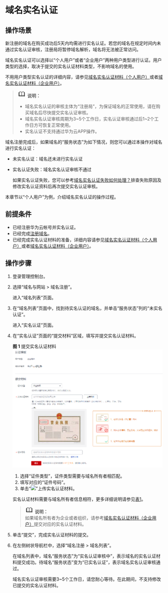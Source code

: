 # 域名实名认证<a name="domain_ug_320004"></a>

## 操作场景<a name="zh-cn_topic_0193892080_section12791728139"></a>

新注册的域名在购买成功后5天内均需进行实名认证。若您的域名在规定时间内未通过实名认证审核，注册局将暂停域名解析，域名将无法被正常访问。

域名实名认证可以选择以“个人用户”或者“企业用户”两种用户类型进行认证。用户类型的选择，取决于提交的实名认证材料类型，不影响域名的使用。

不用用户类型实名认证的详细内容，请参见[域名实名认证材料（个人用户）](域名实名认证材料（个人用户）.md)或者[域名实名认证材料（企业用户）](域名实名认证材料（企业用户）.md)。

>![](public_sys-resources/icon-note.gif) **说明：**   
>-   域名实名认证的审核主体为“注册局”，为保证域名的正常使用，请在购买域名后尽快提交实名认证审核。  
>-   域名实名认证审核周期为3\~5个工作日，实名认证审核通过后1\~2个工作日方可恢复正常使用。  
>-   实名认证不支持通过华为云APP操作。  

域名注册完成后，如果域名的“服务状态”为如下情况，则您可以通过本操作对域名进行实名认证：

-   未实名认证：域名还未进行实名认证
-   实名认证失败：域名实名认证审核不通过

    如果实名认证失败，您可以参考[域名实名认证失败如何处理？](https://support.huaweicloud.com/domain_faq/domain_faq_0001.html)排查失败原因及修改实名认证资料后再次提交实名认证审核。


本章节以“个人用户”为例，介绍域名实名认证的操作过程。

## 前提条件<a name="zh-cn_topic_0193892080_section728492932711"></a>

-   已经注册华为云帐号并实名认证。
-   已经完成[注册域名](注册域名.md)。
-   已经完成实名认证材料的准备，详细内容请参见[域名实名认证材料（个人用户）](域名实名认证材料（个人用户）.md)或者[域名实名认证材料（企业用户）](域名实名认证材料（企业用户）.md)。

## 操作步骤<a name="zh-cn_topic_0193892080_section1275283411143"></a>

1.  登录管理控制台。
2.  选择“域名与网站 \> 域名注册”。

    进入“域名列表”页面。

3.  在“域名列表”页面中，找到待实名认证的域名，并单击“服务状态”列的“未实名认证”。

    进入“实名认证”页面。

4.  在“实名认证”页面的“提交材料”区域，填写并提交实名认证材料。

    **图 1**  提交实名认证材料<a name="zh-cn_topic_0193892080_fig193822052161"></a>  
    ![](figures/提交实名认证材料.png "提交实名认证材料")

    1.  选择“证件类型”，证件类型需要与域名所有者相匹配。
    2.  填写对应的“证件号码”。
    3.  单击“![](figures/icon-upload.png)”上传实名认证材料。

    实名认证材料需要与域名所有者信息相符，更多详细说明请参见[表1](域名实名认证材料（个人用户）.md#table114459328395)。

    >![](public_sys-resources/icon-note.gif) **说明：**   
    >如果域名所有者为企业或者组织，请参考[域名实名认证材料（企业用户）](域名实名认证材料（企业用户）.md)提交对应的实名认证材料。  

5.  单击“提交”，完成实名认证材料的提交。
6.  在左侧树状导航栏中，选择“域名注册 \> 域名列表”。

    在域名列表中，域名“服务状态”为“实名认证审核中”，表示域名的实名认证材料提交成功。待域名“服务状态”变为“已实名认证”，表示域名实名认证审核通过。

    域名实名认证审核需要3\~5个工作日，请您耐心等待。在此期间，不支持修改已提交的实名认证材料。


